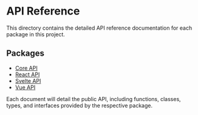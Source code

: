 # API Reference

This directory contains the detailed API reference documentation for each package in this project.

## Packages

*   [Core API](./core.md)
*   [React API](./react.md)
*   [Svelte API](./svelte.md)
*   [Vue API](./vue.md)

Each document will detail the public API, including functions, classes, types, and interfaces provided by the respective package.
